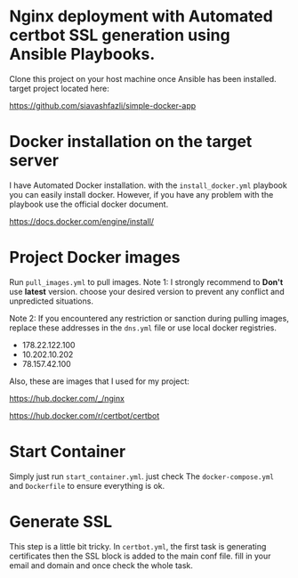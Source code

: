 # Nginx deployment with Automated certbot SSL generation using Ansible Playbooks.
Clone this project on your host machine once Ansible has been installed.
target project located here:

https://github.com/siavashfazli/simple-docker-app

# Docker installation on the target server
I have Automated Docker installation. with the ```install_docker.yml``` playbook you can easily install docker.
However, if you have any problem with the playbook use the official docker document.

https://docs.docker.com/engine/install/


# Project Docker images
Run ```pull_images.yml``` to pull images.
Note 1: I strongly recommend to **Don't** use **latest** version. choose your desired version to prevent any conflict and unpredicted situations.

Note 2: If you encountered any restriction or sanction during pulling images, replace these addresses in the ```dns.yml``` file or use local docker registries.

 * 178.22.122.100
 * 10.202.10.202
 * 78.157.42.100

Also, these are images that I used for my project:

https://hub.docker.com/_/nginx

https://hub.docker.com/r/certbot/certbot

# Start Container 
Simply just run ```start_container.yml```. just check The ```docker-compose.yml``` and ```Dockerfile``` to ensure everything is ok.


# Generate SSL
This step is a little bit tricky. In ```certbot.yml```, the first task is generating certificates then the SSL block is added to the main conf file. fill in your email and domain and once check the whole task. 
